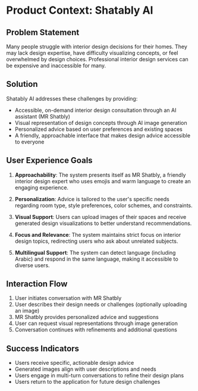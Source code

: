 # Product Context: Shatably AI

## Problem Statement
Many people struggle with interior design decisions for their homes. They may lack design expertise, have difficulty visualizing concepts, or feel overwhelmed by design choices. Professional interior design services can be expensive and inaccessible for many.

## Solution
Shatably AI addresses these challenges by providing:
- Accessible, on-demand interior design consultation through an AI assistant (MR Shatbly)
- Visual representation of design concepts through AI image generation
- Personalized advice based on user preferences and existing spaces
- A friendly, approachable interface that makes design advice accessible to everyone

## User Experience Goals
1. **Approachability**: The system presents itself as MR Shatbly, a friendly interior design expert who uses emojis and warm language to create an engaging experience.

2. **Personalization**: Advice is tailored to the user's specific needs regarding room type, style preferences, color schemes, and constraints.

3. **Visual Support**: Users can upload images of their spaces and receive generated design visualizations to better understand recommendations.

4. **Focus and Relevance**: The system maintains strict focus on interior design topics, redirecting users who ask about unrelated subjects.

5. **Multilingual Support**: The system can detect language (including Arabic) and respond in the same language, making it accessible to diverse users.

## Interaction Flow
1. User initiates conversation with MR Shatbly
2. User describes their design needs or challenges (optionally uploading an image)
3. MR Shatbly provides personalized advice and suggestions
4. User can request visual representations through image generation
5. Conversation continues with refinements and additional questions

## Success Indicators
- Users receive specific, actionable design advice
- Generated images align with user descriptions and needs
- Users engage in multi-turn conversations to refine their design plans
- Users return to the application for future design challenges

